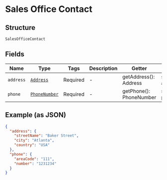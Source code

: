 
# Sales Office Contact

## Structure

`SalesOfficeContact`

## Fields

| Name | Type | Tags | Description | Getter | Setter |
|  --- | --- | --- | --- | --- | --- |
| `address` | [`Address`](../../doc/models/address.md) | Required | - | getAddress(): Address | setAddress(Address address): void |
| `phone` | [`PhoneNumber`](../../doc/models/phone-number.md) | Required | - | getPhone(): PhoneNumber | setPhone(PhoneNumber phone): void |

## Example (as JSON)

```json
{
  "address": {
    "streetName": "Baker Street",
    "city": "Atlanta",
    "country": "USA"
  },
  "phone": {
    "areaCode": "111",
    "number": "1231234"
  }
}
```

